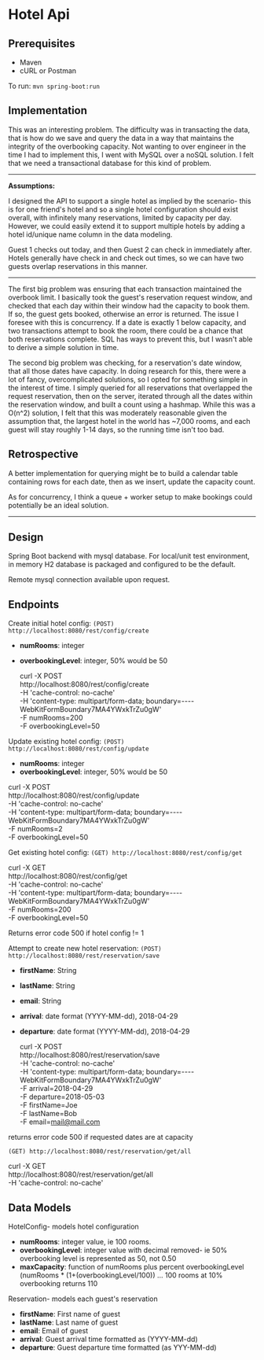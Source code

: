 # Hotel Api

## Prerequisites

* Maven
* cURL or Postman

To run:
`mvn spring-boot:run`

## Implementation

This was an interesting problem.  The difficulty was in transacting the data, that is how do we save and query the data in a way that maintains the integrity of the overbooking capacity.  Not wanting to over engineer in the time I had to implement this, I went with MySQL over a noSQL solution.  I felt that we need a transactional database for this kind of problem.
___
**Assumptions:**

I designed the API to support a single hotel as implied by the scenario- this is for one friend's hotel and so a single hotel configuration should exist overall, with infinitely many reservations, limited by capacity per day.  However, we could easily extend it to support multiple hotels by adding a hotel id/unique name column in the data modeling.

Guest 1 checks out today, and then Guest 2 can check in immediately after. Hotels generally have check in and check out times, so we can have two guests overlap reservations in this manner.

____

The first big problem was ensuring that each transaction maintained the overbook limit.  I basically took the guest's reservation request window, and checked that each day within their window had the capacity to book them. If so, the guest gets booked, otherwise an error is returned. The issue I foresee with this is concurrency.  If a date is exactly 1 below capacity, and two transactions attempt to book the room, there could be a chance that both reservations complete.  SQL has ways to prevent this, but I wasn't able to derive a simple solution in time.

The second big problem was checking, for a reservation's date window, that all those dates have capacity.  In doing research for this, there were a lot of fancy, overcomplicated solutions, so I opted for something simple in the interest of time.  I simply queried for all reservations that overlapped the request reservation, then on the server, iterated through all the dates within the reservation window, and built a count using a hashmap.  While this was a O(n^2) solution, I felt that this was moderately reasonable given the assumption that, the largest hotel in the world has ~7,000 rooms, and each guest will stay roughly 1-14 days, so the running time isn't too bad.


## Retrospective

A better implementation for querying might be to build a calendar table containing rows for each date, then as we insert, update the capacity count.

As for concurrency, I think a queue + worker setup to make bookings could potentially be an ideal solution.

---

## Design

Spring Boot backend with mysql database. For local/unit test environment, in memory H2 database is packaged and configured to be the default.

Remote mysql connection available upon request.

## Endpoints

Create initial hotel config:
`(POST) http://localhost:8080/rest/config/create`
* **numRooms**: integer
* **overbookingLevel**: integer, 50% would be 50

  curl -X POST \
  http://localhost:8080/rest/config/create \
  -H 'cache-control: no-cache' \
  -H 'content-type: multipart/form-data; boundary=----WebKitFormBoundary7MA4YWxkTrZu0gW' \
  -F numRooms=200 \
  -F overbookingLevel=50

Update existing hotel config:
`(POST) http://localhost:8080/rest/config/update`

* **numRooms**: integer
* **overbookingLevel**: integer, 50% would be 50

 curl -X POST \
  http://localhost:8080/rest/config/update \
  -H 'cache-control: no-cache' \
  -H 'content-type: multipart/form-data; boundary=----WebKitFormBoundary7MA4YWxkTrZu0gW' \
  -F numRooms=2 \
  -F overbookingLevel=50

Get existing hotel config:
`(GET) http://localhost:8080/rest/config/get`

curl -X GET \
  http://localhost:8080/rest/config/get \
  -H 'cache-control: no-cache' \
  -H 'content-type: multipart/form-data; boundary=----WebKitFormBoundary7MA4YWxkTrZu0gW' \
  -F numRooms=200 \
  -F overbookingLevel=50

Returns error code 500 if hotel config != 1

Attempt to create new hotel reservation:
`(POST) http://localhost:8080/rest/reservation/save`

* **firstName**: String
* **lastName**: String
* **email**: String
* **arrival**: date format (YYYY-MM-dd), 2018-04-29
* **departure**: date format (YYYY-MM-dd), 2018-04-29

  curl -X POST \
  http://localhost:8080/rest/reservation/save \
  -H 'cache-control: no-cache' \
  -H 'content-type: multipart/form-data; boundary=----WebKitFormBoundary7MA4YWxkTrZu0gW' \
  -F arrival=2018-04-29 \
  -F departure=2018-05-03 \
  -F firstName=Joe \
  -F lastName=Bob \
  -F email=mail@mail.com

returns error code 500 if requested dates are at capacity

`(GET) http://localhost:8080/rest/reservation/get/all`

  curl -X GET \
  http://localhost:8080/rest/reservation/get/all \
  -H 'cache-control: no-cache'


## Data Models

HotelConfig- models hotel configuration

* **numRooms**: integer value, ie 100 rooms.
* **overbookingLevel**: integer value with decimal removed- ie 50% overbooking level is represented as 50, not 0.50
* **maxCapacity**: function of numRooms plus percent overbookingLevel (numRooms * (1+(overbookingLevel/100)) ... 100 rooms at 10% overbooking returns 110

Reservation- models each guest's reservation

* **firstName**: First name of guest
* **lastName**: Last name of guest
* **email**: Email of guest
* **arrival**: Guest arrival time formatted as (YYYY-MM-dd)
* **departure**: Guest departure time formatted (as YYY-MM-dd)


